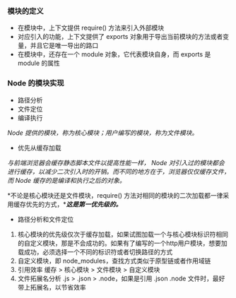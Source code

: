 ### 模块的定义

- 在模块中，上下文提供 require() 方法来引入外部模块
- 对应引入的功能，上下文提供了 exports 对象用于导出当前模块的方法或者变量，并且它是唯一导出的路口
- 在模块中，还存在一个 module 对象，它代表模块自身，而 exports 是 module 的属性

### Node 的模块实现

- 路径分析
- 文件定位
- 编译执行

*Node 提供的模块，称为核心模块；用户编写的模块，称为文件模块。*

- 优先从缓存加载

*与前端浏览器会缓存静态脚本文件以提高性能一样， Node 对引入过的模块都会进行缓存，以减少二次引入时的开销。而不同的地方在于，浏览器仅仅缓存文件，而 Node 缓存的是编译和执行之后的对象。*

*不论是核心模块还是文件模块，require() 方法对相同的模块的二次加载都一律采用缓存优先的方式，****这是第一优先级的。***

- 路径分析和文件定位

1. 核心模块的优先级仅次于缓存加载，如果试图加载一个与核心模块标识符相同的自定义模块，那是不会成功的。如果有了编写的一个http用户模块，想要加载成功，必须选择一个不同的标识符或者切换路径的方式
2. 自定义模块，即 node_modules，查找方式类似于原型链或者作用域链
3. 引用效率 缓存 > 核心模块 > 文件模块 > 自定义模块
4. 文件拓展名分析 .js > .json > .node，如果是引用 .json .node 文件时，最好带上拓展名，以节省效率